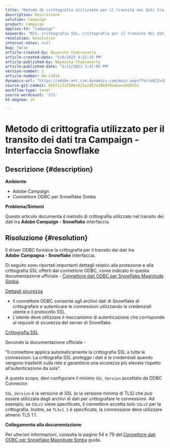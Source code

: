 ```yaml
---
title: "Metodo di crittografia utilizzato per il transito dei dati tra Campaign - Interfaccia Snowflake"
description: Descrizione
solution: Campaign
product: Campaign
applies-to: "Campaign"
keywords: "KCS, crittografia SSL, crittografia per il transito dei dati, interfaccia snowflake della campagna, driver ODBC"
resolution: Resolution
internal-notes: null
bug: false
article-created-by: Nayanika Chakravarty
article-created-date: "5/8/2023 4:22:15 PM"
article-published-by: Nayanika Chakravarty
article-published-date: "5/11/2023 3:47:03 PM"
version-number: 1
article-number: KA-22016
dynamics-url: "https://adobe-ent.crm.dynamics.com/main.aspx?forceUCI=1&pagetype=entityrecord&etn=knowledgearticle&id=779bd679-bced-ed11-8849-6045bd006239"
source-git-commit: 866f113a558bc825e2d67e29b0f0eebace8d915d
workflow-type: tm+mt
source-wordcount: '272'
ht-degree: 2%

---
```


# Metodo di crittografia utilizzato per il transito dei dati tra Campaign - Interfaccia Snowflake

## Descrizione {#description}


<b>Ambiente</b>

- Adobe Campaign
- Connettore ODBC per Snowflake Simba


<b>Problema/Sintomi</b>

Questo articolo documenta il metodo di crittografia utilizzato nel transito dei dati tra <b>Adobe Campaign - Snowflake</b> interfaccia.


## Risoluzione {#resolution}


Il driver ODBC fornisce la crittografia per il transito dei dati tra <b>Adobe</b> <b>Campagna - Snowflake</b> interfaccia.

Di seguito sono riportati importanti dettagli relativi alla protezione e alla crittografia SSL offerti dal connettore ODBC, come indicato in questa documentazione ufficiale - [Connettore dati ODBC per Snowflake Magnitude Simba](https://docs.posit.co/drivers/1.8.0/pdf/Simba%20Snowflake%20ODBC%20Connector%20Install%20and%20Configuration%20Guide.pdf).

<u>Dettagli sicurezza</u>

- Il connettore ODBC consente agli archivi dati di Snowflake di crittografare e autenticare le connessioni utilizzando le credenziali utente e il protocollo SSL.
- L’utente deve utilizzare il meccanismo di autenticazione che corrisponde ai requisiti di sicurezza del server di Snowflake.


<u>Crittografia SSL</u>

Secondo la documentazione ufficiale -

&quot;Il connettore applica automaticamente la crittografia SSL a tutte le connessioni. La crittografia SSL protegge i dati e le credenziali quando vengono trasferiti sulla rete e garantisce una sicurezza più elevata rispetto all’autenticazione da sola&quot;.

A questo scopo, devi configurare il minimo `SSL_Version` accettato da ODBC Connector.

`SSL_Version` è la versione di SSL (o la versione minima di TLS) che può essere utilizzata dagli archivi di dati per crittografare le connessioni. Ad esempio, se `SSLv2` viene specificato, il connettore accetta solo `SSLv2` per la crittografia. Inoltre, se `TLSv1_1` è specificato, la connessione deve utilizzare almeno TLS 1.1.

<b>Collegamento alla documentazione</b>

Per ulteriori informazioni, consulta le pagine 54 e 79 del [Connettore dati ODBC per Snowflake Magnitude Simba](https://docs.posit.co/drivers/1.8.0/pdf/Simba%20Snowflake%20ODBC%20Connector%20Install%20and%20Configuration%20Guide.pdf) guida.
